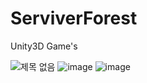 # ServiverForest
Unity3D Game's

![제목 없음](https://github.com/user-attachments/assets/77e0ccce-eab1-45cf-8afd-f34938d09434)
![image](https://github.com/user-attachments/assets/c0148d4b-a67d-42f1-988c-c26a38ab9635)
![image](https://github.com/user-attachments/assets/a628e7fa-f3fc-4619-8517-e4f6240d7672)


